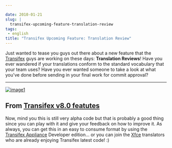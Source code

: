 ```yaml
---

date: 2010-01-21
slug: |
  transifex-upcoming-feature-translation-review
tags:
 - english
title: "Transifex Upcoming Feature: Translation Review"
---
```


Just wanted to tease you guys out there about a new feature that the
[Transifex](http://www.transifex.org) guys are working on these days:
**Translation Reviews**! Have you ever wandered if your translations
conform to the standard vocabulary that your team uses? Have you ever
wanted someone to take a look at what you've done before sending in your
final work for commit approval?

  -----------------------------------------------------------------------------------------------------------------------------------------------------------------------------------------
  [![image1](http://lh3.ggpht.com/_9QQeITShNa0/S1ebbVJ-gSI/AAAAAAABbek/R2uQJZfrLR0/s400/Screenshot-1.png)](http://picasaweb.google.com/lh/photo/ei0AYEnvtmnqlcljTdmMYw?feat=embedwebsite)

  From [Transifex v8.0 featutes](http://picasaweb.google.com/og.maciel/TransifexV80Featutes?feat=embedwebsite)
  -----------------------------------------------------------------------------------------------------------------------------------------------------------------------------------------

Now, mind you this is still very alpha code but that is probably a good
thing since you can play with it and give your feedback on how to
improve it. As always, you can get this in an easy to consume format by
using the [Transifex Appliance](http://bit.ly/Transifex) Developer
edition... or you can join the [Xfce](https://translations.xfce.org/)
translators who are already enjoying Transifex latest code! :)
